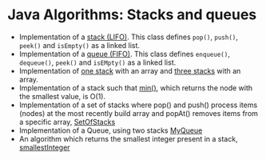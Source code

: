 # Java Algorithms: Stacks and queues #

+ Implementation of a [stack (LIFO)](../StacksAndQueues/algorithms/Stack.java). This class defines `pop()`, `push()`, `peek()` and `isEmpty()` as a linked list.
+ Implementation of a [queue (FIFO)](../StacksAndQueues/algorithms/Queue.java). This class defines `enqueue()`, `dequeue()`, `peek()` and `isEMpty()` as a linked list.
+ Implementation of [one stack](../StacksAndQueues/algorithms/ArrayStack.java) with an array and [three stacks](../StacksAndQueues/algorithms/ArrayOfThreeStacks.java) with an array.
+ Implementation of a stack such that [min()](../StacksAndQueues/algorithms/MinimumValue.java), which returns the node with the smallest value, is O(1).
+ Implementation of a set of stacks where pop() and push() process items (nodes) at the most recently build array and popAt() removes items from a specific array, [SetOfStacks](../StacksAndQueues/algorithms/SetOfStacks.java)
+ Implementation of a Queue, using two stacks [MyQueue](../StacksAndQueues/algorithms/MyQueue.java)
+ An algorithm which returns the smallest integer present in a stack, [smallestInteger](../StacksAndQueues/algorithms/smallestInteger.java)